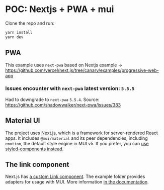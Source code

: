 # POC: Nextjs + PWA + mui

Clone the repo and run:

```sh
yarn install
yarn dev
```

## PWA

This example uses `next-pwa` based on Nextjs example -> https://github.com/vercel/next.js/tree/canary/examples/progressive-web-app

### Issues encounter with `next-pwa` latest version: `5.5.5`

Had to downgrade to `next-pwa` `5.5.4`. Source: https://github.com/shadowwalker/next-pwa/issues/383

## Material UI

The project uses [Next.js](https://github.com/vercel/next.js), which is a framework for server-rendered React apps.
It includes `@mui/material` and its peer dependencies, including `emotion`, the default style engine in MUI v5. If you prefer, you can [use styled-components instead](https://mui.com/material-ui/guides/interoperability/#styled-components).

## The link component

Next.js has [a custom Link component](https://nextjs.org/docs/api-reference/next/link).
The example folder provides adapters for usage with MUI.
More information [in the documentation](https://mui.com/material-ui/guides/routing/#next-js).

